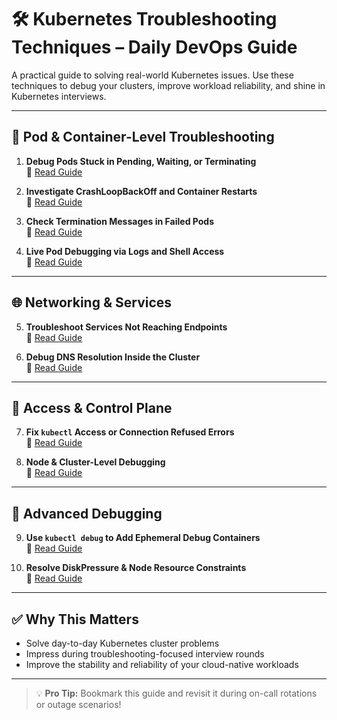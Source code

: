 # 🛠️ Kubernetes Troubleshooting Techniques – Daily DevOps Guide

A practical guide to solving real-world Kubernetes issues. Use these techniques to debug your clusters, improve workload reliability, and shine in Kubernetes interviews.

---

## 🐞 Pod & Container-Level Troubleshooting

1. **Debug Pods Stuck in Pending, Waiting, or Terminating**  
   🔗 [Read Guide](https://lnkd.in/eV_sY6ct)

2. **Investigate CrashLoopBackOff and Container Restarts**  
   🔗 [Read Guide](https://lnkd.in/ehd_et68)

3. **Check Termination Messages in Failed Pods**  
   🔗 [Read Guide](https://lnkd.in/eHgMSxrj)

4. **Live Pod Debugging via Logs and Shell Access**  
   🔗 [Read Guide](https://lnkd.in/e_AnSNQK)

---

## 🌐 Networking & Services

5. **Troubleshoot Services Not Reaching Endpoints**  
   🔗 [Read Guide](https://lnkd.in/e-muuaED)

6. **Debug DNS Resolution Inside the Cluster**  
   🔗 [Read Guide](https://lnkd.in/e_Euvq3d)

---

## 🔐 Access & Control Plane

7. **Fix `kubectl` Access or Connection Refused Errors**  
   🔗 [Read Guide](https://lnkd.in/eyVcd7DS)

8. **Node & Cluster-Level Debugging**  
   🔗 [Read Guide](https://lnkd.in/e5RG_8M6)

---

## 🧪 Advanced Debugging

9. **Use `kubectl debug` to Add Ephemeral Debug Containers**  
   🔗 [Read Guide](https://lnkd.in/e9raFX4q)

10. **Resolve DiskPressure & Node Resource Constraints**  
    🔗 [Read Guide](https://lnkd.in/eSjbTG6C)

---

## ✅ Why This Matters

- Solve day-to-day Kubernetes cluster problems  
- Impress during troubleshooting-focused interview rounds  
- Improve the stability and reliability of your cloud-native workloads  

---

> 💡 **Pro Tip:** Bookmark this guide and revisit it during on-call rotations or outage scenarios!

